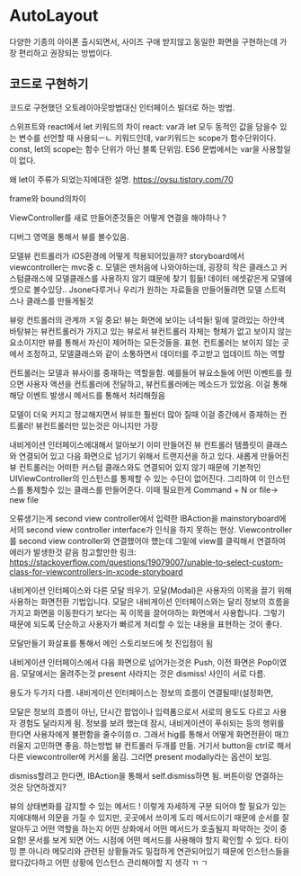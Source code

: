 # AutoLayout
다양한 기종의 아이폰 출시되면서, 사이즈 구애 받지않고 동일한 화면을 구현하는데 가장 편리하고 권장되는 방법이다.

## 코드로 구현하기
코드로 구현했던 오토레이아웃방법대신 인터페이스 빌더로 하는 방법. 



스위프트와 react에서 let 키워드의 차이 
react: var과 let 모두 동적인 값을 담을수 있는 변수를 선언할 때 사용되ㅡㄴ 키워드인데, var키워드는 scope가 
함수단위이다. const, let의 scope는 함수 단위가 아닌 블록 단위임. ES6 문법에서는 var을 사용할일이 없다.

왜 let이 주류가 되었는지에대한 설명. https://oysu.tistory.com/70

frame와 bound의차이

ViewController를 새로 만들어준것들은 어떻게 연결을 해야하나 ?


디버그 영역을 통해서 뷰를 볼수있음.


모델뷰 컨트롤러가 iOS환경에 어떻게 적용되어있을까? 
storyboard에서 viewcontroller는 mvc중 c.
모델은 맨처음에 나와야하는데, 굉장히 작은 클래스고 커스텀클래스에 모델클래스를 사용하지 않기 떄문에 찾기 힘듦! 
데이터 에셋같은게 모델에셋으로 볼수있당..
Jsone다루거나 우리가 원하는 자료들을 만들어둘려면 모델 스트럭스나 클래스를 만들게될것

뷰랑 컨트롤러의 관계까 ㅈ일 중요! 뷰는 화면에 보이는 녀석들! 밑에 깔려있는 하얀색 바탕뷰는 뷰컨트롤러가 가지고 있는 뷰로서 
뷰컨트롤러 자체는 형체가 없고 보이지 않는 요소이지만 뷰를 통해서 자신이 제어하는 모든것들을. 표현. 
컨트롤러는 보이지 않는 곳에서 조정하고, 모델클래스와 같이 소통하면서 데이터를 주고받고 업데이트 하는 역할 

컨트롤러는 모델과 뷰사이를 중재하는 역할을함. 예를들어 뷰요소들에 어떤 이벤트를 줬으면 사용자 액션을 컨트롤러에 전달하고, 뷰컨트롤러에는 메소드가 있었음.
이걸 통해 해당 이벤트 발생시 메서드를 통해서 처리해줬음 

모델이 더욱 커지고 정교해지면서 뷰또한 훨씬더 많아 질때 이걸 중간에서 중재하는 컨트롤러! 뷰컨트롤러만 있는것은 아니지만 가장



내비게이션 인터페이스에대해서 알아보기 
이미 만들어진 뷰 컨트롤러 템플릿이 클래스와 연결되어 있고 다음 화면으로 넘기기 위해서 트랜지션을 하고 있다. 
새롭게 만들어진 뷰 컨트롤러는 어떠한 커스텀 클래스와도 연결되어 있지 않기 때문에 기본적인 UIViewController의 인스턴스를 통제할 수 있는 수단이 없어진다. 그리하여 이 인스턴스를 통제할수 있는 클래스를 만들어준다. 이때 필요한게
Command + N or file-> new file  

오류생기는게 second view controller에서 입력한
IBAction을 mainstoryboard에서의 second view controller interface가
인식을 하지 못하는 현상.
Viewcontroller를 second view controller와 연결했어야 헀는데 그밑에 
view를 클릭해서 연결하여 에러가 발생한것 같음
참고할만한 링크: 
https://stackoverflow.com/questions/19079007/unable-to-select-custom-class-for-viewcontrollers-in-xcode-storyboard 



내비게이션 인터페이스와 다른 모달 띄우기.  모달(Modal)은 사용자의 이목을 끌기 위해 사용하는 화면전환 기법입니다. 모달은 내비게이션 인터페이스와는 달리 정보의 흐름을 가지고 화면을 이동한다기 보다는 꼭 이목을 끌어야하는 화면에서 사용합니다.
그렇기 때문에 되도록 단순하고 사용자가 빠르게 처리할 수 있는 내용을 표현하는 것이 좋다. 

모달만들기 화살표를 통해서 메인 스토리보드에 첫 진입점이 됨

내비게이션 인터페이스에서 다음 화면으로 넘어가는것은 
Push, 이전 화면은 Pop이였음.  모달에서는 올려주는것 present
사라지는 것은 dismiss! 사인이 서로 다름. 

용도가 두가지 다름. 내비게이션 인터페이스는 정보의 흐름이 연결될때!(설정화면, 

모달은 정보의 흐름이 아닌, 단시간 팝업이나 입력폼으로서 서로의 용도도 다르고 사용자 경험도 달라지게 됨. 
정보를 보려 했는데 잠시, 내비게이션이 푸쉬되는 등의 행위를 한다면 사용자에게 불편함을 줄수이씅ㅁ. 그래서 hig를 통해서 어떻게 화면전환이 매끄러울지 고민하면 좋음. 
하는방법 뷰 컨트롤러 두개를 만듦. 거기서 button을 ctrl로 해서 다른 viewcontroller에 커서를 옮김. 그러면 present modally라는 옵션이 보임. 

dismiss할려고 한다면, IBAction을 통해서 self.dismiss하면 됨. 버튼이랑 연결하는 것은 당연하겠지? 

뷰의 상태변화를 감지할 수 있는 메서드 ! 
이렇게 자세하게 구분 되어야 할 필요가 있는지에대해서 의문을 가질 수 있지만, 곳곳에서 쓰이게 도리 메서드이기 때문에 순서를 잘 알아두고 어떤 역할을 하는지 어떤 상화에서 어떤 메서드가 호출될지 파악하는 것이 중요함! 문서를 보게 되면 어느 시점에 어떤 메서드를 사용해야 할지 확인할 수 있다. 타이밍 뿐 아니라 메모리와 관련된 상황들과도 밀접하게 연관되어있기 때문에 인스턴스들을 왔다갔다하고 어떤 상황에 인스턴스 관리해야할 지 생각 ㄲ ㄱ




